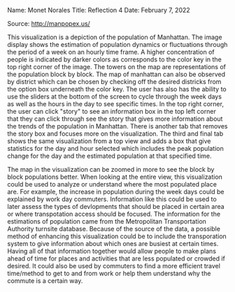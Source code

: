 Name: Monet Norales Title: Reflection 4 Date: February 7, 2022

Source: http://manpopex.us/

This visualization is a depiction of the population of Manhattan. The image display shows the estimation of population dynamics or fluctuations through the period of a week on an hourly time frame. A higher concentration of people is indicated by darker colors as corresponds to the color key in the top right corner of the image. The towers on the map are representations of the population block by block. The map of manhattan can also be observed by district which can be chosen by checking off the desired districks from the option box underneath the color key. The user has also has the ability to use the sliders at the bottom of the screen to cycle through the week days as well as the hours in the day to see specific times. In the top right corner, the user can click "story" to see an information box in the top left corner that they can click through see the story that gives more information about the trends of the population in Manhattan. There is another tab that removes the story box and focuses more on the visualization. The third and final tab shows the same visualization from a top view and adds a box that give statistics for the day and hour selected which includes the peak population change for the day and the estimated population at that specified time.

The map in the visualization can be zoomed in more to see the block by block populations better. When looking at the entire view, this visualization could be used to analyze or understand where the most populated place are. For example, the increase in population during the week days could be explained by work day commuters. Information like this could be used to later assess the types of devlopments that should be placed in certain area or where transpotation access should be focused. The information for the estimations of population came from the Metropolitan Transportation Authority turnsite database. Because of the source of the data, a possible method of enhancing this visualization could be to include the transporation system to give information about which ones are busiest at certain times. Having all of that information together would allow people to make plans ahead of time for places and activities that are less populated or crowded if desired. It could also be used by commuters to find a more efficient travel time/method to get to and from work or help them understand why the commute is a certain way.
